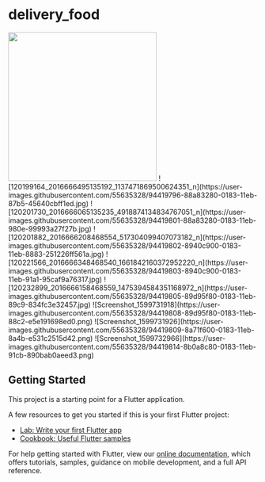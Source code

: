 # delivery_food

<img src="https://user-images.githubusercontent.com/55635328/94419795-87770580-0183-11eb-9598-7b3e1c565a35.jpg" width = 300>
![120199164_2016666495135192_1137471869500624351_n](https://user-images.githubusercontent.com/55635328/94419796-88a83280-0183-11eb-87b5-45640cbff1ed.jpg)
![120201730_2016666065135235_4918874134834767051_n](https://user-images.githubusercontent.com/55635328/94419801-88a83280-0183-11eb-980e-99993a27f27b.jpg)
![120201882_2016666208468554_517304099407073182_n](https://user-images.githubusercontent.com/55635328/94419802-8940c900-0183-11eb-8883-251226ff561a.jpg)
![120221566_2016666348468540_1661842160372952220_n](https://user-images.githubusercontent.com/55635328/94419803-8940c900-0183-11eb-91a1-95caf9a76317.jpg)
![120232899_2016666158468559_1475394584351168972_n](https://user-images.githubusercontent.com/55635328/94419805-89d95f80-0183-11eb-89c9-834fc3e32457.jpg)
![Screenshot_1599731918](https://user-images.githubusercontent.com/55635328/94419808-89d95f80-0183-11eb-88c2-e5e191698ed0.png)
![Screenshot_1599731926](https://user-images.githubusercontent.com/55635328/94419809-8a71f600-0183-11eb-8a4b-e531c2515d42.png)
![Screenshot_1599732966](https://user-images.githubusercontent.com/55635328/94419814-8b0a8c80-0183-11eb-91cb-890bab0aeed3.png)


## Getting Started

This project is a starting point for a Flutter application.

A few resources to get you started if this is your first Flutter project:

- [Lab: Write your first Flutter app](https://flutter.dev/docs/get-started/codelab)
- [Cookbook: Useful Flutter samples](https://flutter.dev/docs/cookbook)

For help getting started with Flutter, view our
[online documentation](https://flutter.dev/docs), which offers tutorials,
samples, guidance on mobile development, and a full API reference.
